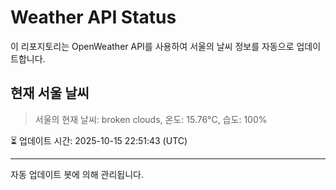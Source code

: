 
# Weather API Status

이 리포지토리는 OpenWeather API를 사용하여 서울의 날씨 정보를 자동으로 업데이트합니다.

## 현재 서울 날씨
> 서울의 현재 날씨: broken clouds, 온도: 15.76°C, 습도: 100%

⏳ 업데이트 시간: 2025-10-15 22:51:43 (UTC)

---
자동 업데이트 봇에 의해 관리됩니다.
